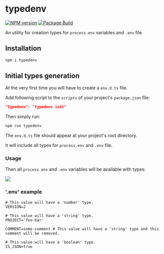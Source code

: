 # typedenv

[![NPM version][npm-img]][npm-url]
[![Package Build][build-img]][build-url]

An utility for creation types for `process.env` variables and `.env` file.

## Installation

```bash
npm i typedenv
```

## Initial types generation

At the very first time you will have to create a `env.d.ts` file.

Add following script to the `scripts` of your project's `package.json` file:

```json
"typedenv": "typedenv init"
```

Then simply run:

```bash
npm run typedenv
```

The `env.d.ts` file should appear at your project's root directory.

It will include all types for `process.env` and `.env` file.

### Usage

Then all `process.env` and `.env` variables will be available with types:

<img src="https://github.com/andr-ii/typedenv/blob/master/assets/tenv.png?raw=true"/>

### '.env' example

```env
# This value will have a 'number' type.
VERSION=2

# This value will have a 'string' type.
PROJECT='foo-bar'

COMMENT=some-comment # This value will have a 'string' type and this comment will be removed.

# This value will have a 'boolean' type.
IS_JSON=true
```

[npm-img]: https://img.shields.io/npm/v/typedenv.svg
[npm-url]: https://www.npmjs.com/package/typedenv
[build-img]: https://github.com/andr-ii/typedenv/actions/workflows/build.yml/badge.svg
[build-url]: https://github.com/andr-ii/typedenv/actions/workflows/build.yml
